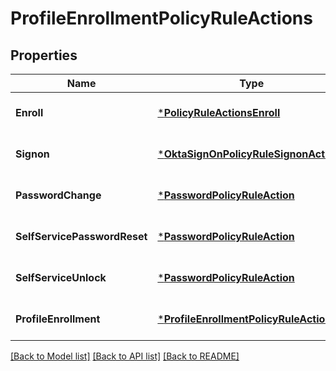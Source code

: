 # ProfileEnrollmentPolicyRuleActions

## Properties
Name | Type | Description | Notes
------------ | ------------- | ------------- | -------------
**Enroll** | [***PolicyRuleActionsEnroll**](PolicyRuleActionsEnroll.md) |  | [optional] [default to null]
**Signon** | [***OktaSignOnPolicyRuleSignonActions**](OktaSignOnPolicyRuleSignonActions.md) |  | [optional] [default to null]
**PasswordChange** | [***PasswordPolicyRuleAction**](PasswordPolicyRuleAction.md) |  | [optional] [default to null]
**SelfServicePasswordReset** | [***PasswordPolicyRuleAction**](PasswordPolicyRuleAction.md) |  | [optional] [default to null]
**SelfServiceUnlock** | [***PasswordPolicyRuleAction**](PasswordPolicyRuleAction.md) |  | [optional] [default to null]
**ProfileEnrollment** | [***ProfileEnrollmentPolicyRuleAction**](ProfileEnrollmentPolicyRuleAction.md) |  | [optional] [default to null]

[[Back to Model list]](../README.md#documentation-for-models) [[Back to API list]](../README.md#documentation-for-api-endpoints) [[Back to README]](../README.md)

